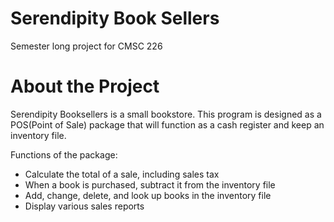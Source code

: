 # Serendipity Book Sellers
Semester long project for CMSC 226


# About the Project
Serendipity Booksellers is a small bookstore. This program is designed as a POS(Point of Sale) package that will function as a cash register and keep an inventory file.

Functions of the package:
* Calculate the total of a sale, including sales tax
* When a book is purchased, subtract it from the inventory file
* Add, change, delete, and look up books in the inventory file
* Display various sales reports
